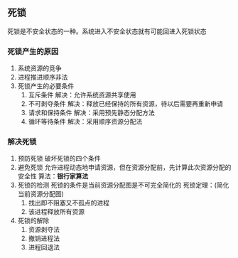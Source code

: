 ## 死锁
死锁是不安全状态的一种。系统进入不安全状态就有可能回进入死锁状态
### 死锁产生的原因
1. 系统资源的竞争
2. 进程推进顺序非法
3. 死锁产生的必要条件
   1. 互斥条件
    解决：允许系统资源共享使用
   2. 不可剥夺条件
    解决：释放已经保持的所有资源，待以后需要再重新申请
   3. 请求和保持条件
    解决：采用预先静态分配方法
   4. 循环等待条件
    解决：采用顺序资源分配法

### 解决死锁
1. 预防死锁
   破坏死锁的四个条件
2. 避免死锁
   允许进程动态地申请资源，但在资源分配前，先计算此次资源分配的安全性
   算法：**银行家算法**
3. 死锁的检测
   死锁的条件是当前资源分配图是不可完全简化的
   死锁定理：(简化当前资源分配图)
   1. 找出即不阻塞又不孤点的进程
   2. 该进程释放所有资源
4. 死锁的解除
   1. 资源剥夺法
   2. 撤销进程法
   3. 进程回退法